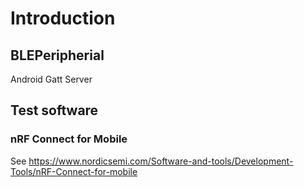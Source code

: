 # Introduction

## BLEPeripherial
Android Gatt Server 


## Test software
### nRF Connect for Mobile 
See https://www.nordicsemi.com/Software-and-tools/Development-Tools/nRF-Connect-for-mobile

